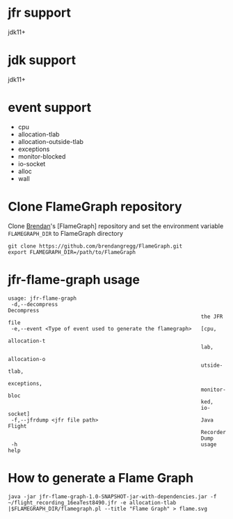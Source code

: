 # jfr support

jdk11+

# jdk support

jdk11+

# event support

- cpu
- allocation-tlab
- allocation-outside-tlab
- exceptions
- monitor-blocked
- io-socket
- alloc
- wall

# Clone FlameGraph repository

Clone [Brendan]'s [FlameGraph] repository and set the environment variable `FLAMEGRAPH_DIR` to FlameGraph directory

[Brendan]: http://www.brendangregg.com/bio.html

```
git clone https://github.com/brendangregg/FlameGraph.git
export FLAMEGRAPH_DIR=/path/to/FlameGraph
```

# jfr-flame-graph usage

```
usage: jfr-flame-graph
 -d,--decompress                                              Decompress
                                                              the JFR file
 -e,--event <Type of event used to generate the flamegraph>   [cpu,
                                                              allocation-t
                                                              lab,
                                                              allocation-o
                                                              utside-tlab,
                                                              exceptions,
                                                              monitor-bloc
                                                              ked,
                                                              io-socket]
 -f,--jfrdump <jfr file path>                                 Java Flight
                                                              Recorder
                                                              Dump
 -h                                                           usage help

```

# How to generate a Flame Graph

```
java -jar jfr-flame-graph-1.0-SNAPSHOT-jar-with-dependencies.jar -f ~/flight_recording_16eaTest8490.jfr -e allocation-tlab |$FLAMEGRAPH_DIR/flamegraph.pl --title "Flame Graph" > flame.svg

```
